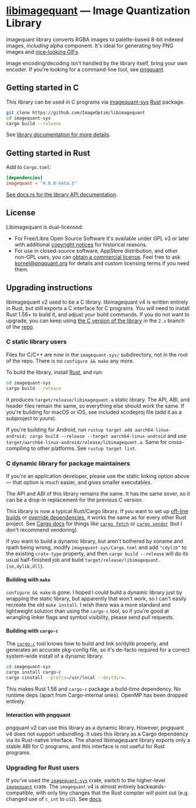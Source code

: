 # [libimagequant](https://pngquant.org/lib/) — Image Quantization Library

Imagequant library converts RGBA images to palette-based 8-bit indexed images, *including* alpha component. It's ideal for generating tiny PNG images and [nice-looking GIFs](https://gif.ski).

Image encoding/decoding isn't handled by the library itself, bring your own encoder. If you're looking for a command-line tool, see [pngquant](https://pngquant.org).

## Getting started in C

This library can be used in C programs via [imagequant-sys](https://github.com/ImageOptim/libimagequant/tree/main/imagequant-sys) [Rust](https://www.rust-lang.org/) package.

```bash
git clone https://github.com/ImageOptim/libimagequant
cd imagequant-sys
cargo build --release
```

See [library documentation for more details](https://pngquant.org/lib/).

## Getting started in Rust

Add to `Cargo.toml`:

```toml
[dependencies]
imagequant = "4.0.0-beta.5"
```

[See docs.rs for the library API documentation](https://docs.rs/imagequant).

## License

Libimagequant is dual-licensed:

* For Free/Libre Open Source Software it's available under GPL v3 or later with additional [copyright notices](https://raw.github.com/ImageOptim/libimagequant/master/COPYRIGHT) for historical reasons.
* For use in closed-source software, AppStore distribution, and other non-GPL uses, you can [obtain a commercial license](https://supso.org/projects/pngquant). Feel free to ask kornel@pngquant.org for details and custom licensing terms if you need them.

## Upgrading instructions

libimagequant v2 used to be a C library. libimagequant v4 is written entirely in Rust, but still exports a C interface for C programs. You will need to install Rust 1.56+ to build it, and adjust your build commands. If you do not want to upgrade, you can keep using [the C version of the library](https://github.com/imageoptim/libimagequant/tree/2.x) in the `2.x` branch of the [repo](https://github.com/ImageOptim/libimagequant).

### C static library users

Files for C/C++ are now in the `imagequant-sys/` subdirectory, not in the root of the repo. There is no `configure && make` any more.

To build the library, install [Rust](https://rustup.rs), and run:

```bash
cd imagequant-sys
cargo build --release
```

It produces `target/release/libimagequant.a` static library. The API, ABI, and header files remain the same, so everything else should work the same.
If you're building for macOS or iOS, see included xcodeproj file (add it as a subproject to yours).

If you're building for Android, run `rustup target add aarch64-linux-android; cargo build --release --target aarch64-linux-android` and use `target/aarch64-linux-android/release/libimagequant.a`. Same for cross-compiling to other platforms. See `rustup target list`.

### C dynamic library for package maintainers

If you're an application developer, please use the static linking option above — that option is much easier, and gives smaller executables.

The API and ABI of this library remains the same. It has the same sover, so it can be a drop-in replacement for the previous C version.

This library is now a typical Rust/Cargo library. If you want to set up [off-line builds](https://doc.rust-lang.org/cargo/faq.html#how-can-cargo-work-offline) or [override dependencies](https://doc.rust-lang.org/cargo/reference/overriding-dependencies.html), it works the same as for every other Rust project. See [Cargo docs](https://doc.rust-lang.org/cargo/) for things like [`cargo fetch`](https://doc.rust-lang.org/cargo/commands/cargo-fetch.html) or [`cargo vendor`](https://doc.rust-lang.org/cargo/commands/cargo-vendor.html) (but I don't recommend vendoring).

If you want to build a dynamic library, but aren't bothered by soname and rpath being wrong, modify `imagequant-sys/Cargo.toml` and add `"cdylib"` to the existing `crate-type` property, and then `cargo build --release` will do its usual half-finished job and build `target/release/libimagequant.{so,dylib,dll}`.

#### Building with `make`

`configure && make` is gone. I hoped I could build a dynamic library just by wrapping the static library, but apparently that won't work, so I can't easily recreate the old `make install`. I wish there was a more standard and lightweight solution than using the `cargo-c` tool, so if you're good at wrangling linker flags and symbol visibility, please send pull requests.

#### Building with `cargo-c`

The [`cargo-c`](//lib.rs/cargo-c) tool knows how to build and link so/dylib properly, and generates an accurate pkg-config file, so it's de-facto required for a correct system-wide install of a dynamic library.

```bash
cd imagequant-sys
cargo install cargo-c
cargo cinstall --prefix=/usr/local --destdir=.
```

This makes Rust 1.56 and `cargo-c` package a build-time dependency. No runtime deps (apart from Cargo-internal ones). OpenMP has been dropped entirely.

#### Interaction with pngquant

pngquant v2 can use this library as a dynamic library. However, pngquant v4 does not support unbundling. It uses this library as a Cargo dependency via its Rust-native interface. The shared libimagequant library exports only a stable ABI for C programs, and this interface is not useful for Rust programs.

### Upgrading for Rust users

If you've used the [`imagequant-sys`](//lib.rs/imagequant-sys) crate, switch to the higher-level [`imagequant`](//lib.rs/imagequant) crate. The `imagequant` v4 is almost entirely backwards-compatible, with only tiny changes that the Rust compiler will point out (e.g. changed use of `c_int` to `u32`). See [docs](https://docs.rs/imagequant/4.0.0-beta.4/imagequant/index.html).
